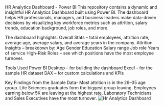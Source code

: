 HR Analytics Dashboard - Power BI
This repository contains a dynamic and insightful HR Analytics Dashboard built using Power BI. The dashboard helps HR professionals, managers, and business leaders make data-driven decisions by visualizing key workforce metrics such as attrition, salary trends, education background, job roles, and more.

The dashboard highlights:
Overall Stats – total employees, attrition rate, average age, average salary, and average years in the company.
Attrition Insights – breakdown by:
Age
Gender
Education
Salary range
Job role
Years of service
High-Risk Roles – see which positions have the most employee turnover.

Tools Used
Power BI Desktop – for building the dashboard
Excel – for the sample HR dataset
DAX – for custom calculations and KPIs

Key Findings from the Sample Data-
Most attrition is in the 26–35 age group.
Life Sciences graduates form the biggest group leaving.
Employees earning below 5K are leaving at the highest rate.
Laboratory Technicians and Sales Executives have the most turnover.
![Hr Analytics Dashboard ](https://github.com/user-attachments/assets/1bd646c9-fdea-4d35-864a-8ccab2331035)


   
